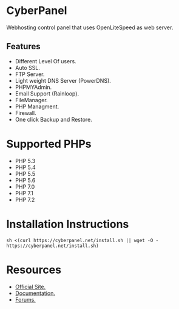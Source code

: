 # CyberPanel

Webhosting control panel that uses OpenLiteSpeed as web server.

## Features

* Different Level Of users.
* Auto SSL.
* FTP Server.
* Light weight DNS Server (PowerDNS).
* PHPMYAdmin.
* Email Support (Rainloop).
* FileManager.
* PHP Managment.
* Firewall.
* One click Backup and Restore.

# Supported PHPs

* PHP 5.3
* PHP 5.4
* PHP 5.5
* PHP 5.6
* PHP 7.0
* PHP 7.1
* PHP 7.2

# Installation Instructions


```
sh <(curl https://cyberpanel.net/install.sh || wget -O - https://cyberpanel.net/install.sh)
```

# Resources

* [Official Site.](https://cyberpanel.net)
* [Documentation.](https://docs.cyberpanel.net)
* [Forums.](https://forums.cyberpanel.net)


